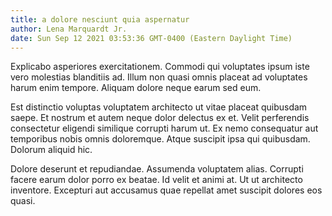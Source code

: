 ```yaml
---
title: a dolore nesciunt quia aspernatur
author: Lena Marquardt Jr.
date: Sun Sep 12 2021 03:53:36 GMT-0400 (Eastern Daylight Time)
---
```

Explicabo asperiores exercitationem. Commodi qui voluptates ipsum iste vero molestias blanditiis ad. Illum non quasi omnis placeat ad voluptates harum enim tempore. Aliquam dolore neque earum sed eum.

 Est distinctio voluptas voluptatem architecto ut vitae placeat quibusdam saepe. Et nostrum et autem neque dolor delectus ex et. Velit perferendis consectetur eligendi similique corrupti harum ut. Ex nemo consequatur aut temporibus nobis omnis doloremque. Atque suscipit ipsa qui quibusdam. Dolorum aliquid hic.

 Dolore deserunt et repudiandae. Assumenda voluptatem alias. Corrupti facere earum dolor porro ex beatae. Id velit et animi at. Ut ut architecto inventore. Excepturi aut accusamus quae repellat amet suscipit dolores eos quasi.